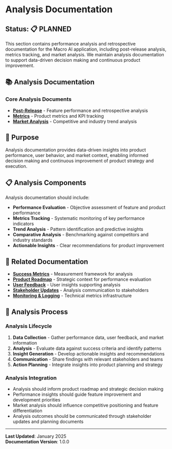 # Analysis Documentation

## Status: 📋 PLANNED

This section contains performance analysis and retrospective documentation for the Macro AI application, including
post-release analysis, metrics tracking, and market analysis. We maintain analysis documentation to support data-driven
decision making and continuous product improvement.

## 📚 Analysis Documentation

### Core Analysis Documents

- **[Post-Release](./post-release/README.md)** - Feature performance and retrospective analysis
- **[Metrics](./metrics/README.md)** - Product metrics and KPI tracking
- **[Market Analysis](./market-analysis/README.md)** - Competitive and industry trend analysis

## 🎯 Purpose

Analysis documentation provides data-driven insights into product performance, user behavior, and market context,
enabling informed decision making and continuous improvement of product strategy and execution.

## 📋 Analysis Components

Analysis documentation should include:

- **Performance Evaluation** - Objective assessment of feature and product performance
- **Metrics Tracking** - Systematic monitoring of key performance indicators
- **Trend Analysis** - Pattern identification and predictive insights
- **Comparative Analysis** - Benchmarking against competitors and industry standards
- **Actionable Insights** - Clear recommendations for product improvement

## 🔗 Related Documentation

- **[Success Metrics](../strategy/success-metrics.md)** - Measurement framework for analysis
- **[Product Roadmap](../strategy/product-roadmap.md)** - Strategic context for performance evaluation
- **[User Feedback](../communication/user-feedback/README.md)** - User insights supporting analysis
- **[Stakeholder Updates](../communication/stakeholder-updates/README.md)** - Analysis communication to stakeholders
- **[Monitoring & Logging](../../deployment/monitoring-logging.md)** - Technical metrics infrastructure

## 🚀 Analysis Process

### Analysis Lifecycle

1. **Data Collection** - Gather performance data, user feedback, and market information
2. **Analysis** - Evaluate data against success criteria and identify patterns
3. **Insight Generation** - Develop actionable insights and recommendations
4. **Communication** - Share findings with relevant stakeholders and teams
5. **Action Planning** - Integrate insights into product planning and strategy

### Analysis Integration

- Analysis should inform product roadmap and strategic decision making
- Performance insights should guide feature improvement and development priorities
- Market analysis should influence competitive positioning and feature differentiation
- Analysis outcomes should be communicated through stakeholder updates and planning documents

---

**Last Updated**: January 2025  
**Documentation Version**: 1.0.0
